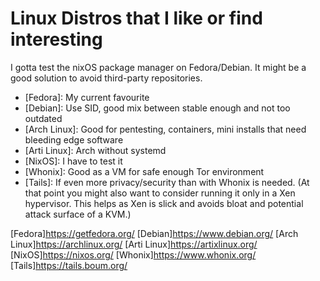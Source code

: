 # Linux Distros that I like or find interesting

I gotta test the nixOS package manager on Fedora/Debian. It might be a good solution to avoid third-party repositories.

* [Fedora]: My current favourite
* [Debian]: Use SID, good mix between stable enough and not too outdated
* [Arch Linux]: Good for pentesting, containers, mini installs that need bleeding edge software
* [Arti Linux]: Arch without systemd
* [NixOS]: I have to test it
* [Whonix]: Good as a VM for safe enough Tor environment
* [Tails]: If even more privacy/security than with Whonix is needed. (At that point you might also want to consider running it only in a Xen hypervisor. This helps as Xen is slick and avoids bloat and potential attack surface of a KVM.)


[Fedora]<https://getfedora.org/>
[Debian]<https://www.debian.org/>
[Arch Linux]<https://archlinux.org/>
[Arti Linux]<https://artixlinux.org/>
[NixOS]<https://nixos.org/>
[Whonix]<https://www.whonix.org/>
[Tails]<https://tails.boum.org/>
